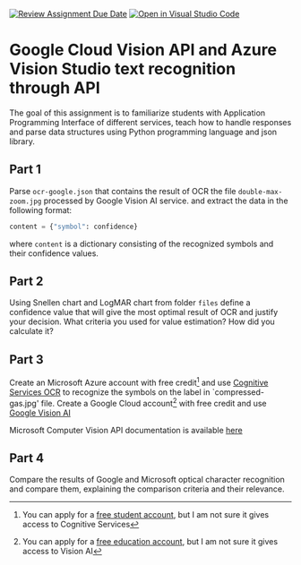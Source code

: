 [![Review Assignment Due Date](https://classroom.github.com/assets/deadline-readme-button-24ddc0f5d75046c5622901739e7c5dd533143b0c8e959d652212380cedb1ea36.svg)](https://classroom.github.com/a/sGppEXdN)
[![Open in Visual Studio Code](https://classroom.github.com/assets/open-in-vscode-718a45dd9cf7e7f842a935f5ebbe5719a5e09af4491e668f4dbf3b35d5cca122.svg)](https://classroom.github.com/online_ide?assignment_repo_id=11160913&assignment_repo_type=AssignmentRepo)
# Google Cloud Vision API and Azure Vision Studio text recognition through API

The goal of this assignment is to familiarize students with Application Programming Interface of different services, teach how to handle responses and parse data structures using Python programming language and json library.

## Part 1
Parse `ocr-google.json` that contains the result of OCR the file `double-max-zoom.jpg` processed by Google Vision AI service. and extract the data in the following format:
```python
content = {"symbol": confidence}
```
where `content` is a dictionary consisting of the recognized symbols and their confidence values.

## Part 2
Using Snellen chart and LogMAR chart from folder `files` define a confidence value that will give the most optimal result of OCR and justify your decision. What criteria you used for value estimation? How did you calculate it?

## Part 3
Create an Microsoft Azure account with free credit[^1] and use [Cognitive Services OCR](https://portal.vision.cognitive.azure.com/gallery/ocr) to recognize the symbols on the label in `compressed-gas.jpg' file.
Create a Google Cloud account[^2] with free credit and use [Google Vision AI](https://cloud.google.com/vision/)

Microsoft Computer Vision API documentation is available [here](https://centraluseuap.dev.cognitive.microsoft.com/docs/services/unified-vision-apis-public-preview-2023-02-01-preview/operations/61d65934cd35050c20f73ab6)

## Part 4
Compare the results of Google and Microsoft optical character recognition and compare them, explaining the comparison criteria and their relevance.

[^1]: You can apply for a [free student account](https://azure.microsoft.com/en-us/free/students/), but I am not sure it gives access to Cognitive Services
[^2]: You can apply for a [free education account](https://edu.google.com/programs/benefits/students/), but I am not sure it gives access to Vision AI

